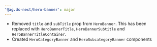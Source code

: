 ```yaml
---
'@ag.ds-next/hero-banner': major
---
```


- Removed `title` and `subTitle` prop from `HeroBanner`. This has been replaced with `HeroBannerTitle`, `HeroBannerSubtitle` and `HeroBannerTitleContainer`.
- Created `HeroCategoryBanner` and `HeroSubcategoryBanner` components
